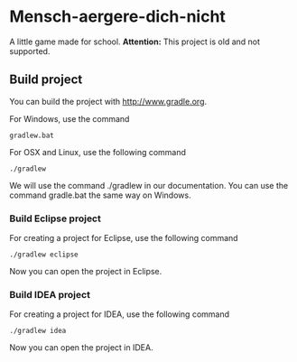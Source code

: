 # Mensch-aergere-dich-nicht

A little game made for school.
__Attention:__ This project is old and not supported.

## Build project

You can build the project with http://www.gradle.org.

For Windows, use the command

```
gradlew.bat
```

For OSX and Linux, use the following command
```
./gradlew
```

We will use the command ./gradlew in our documentation. You can use the command gradle.bat the same way on Windows.

### Build Eclipse project
For creating a project for Eclipse, use the following command
```
./gradlew eclipse
```
Now you can open the project in Eclipse.

### Build IDEA project
For creating a project for IDEA, use the following command
```
./gradlew idea
```
Now you can open the project in IDEA.
